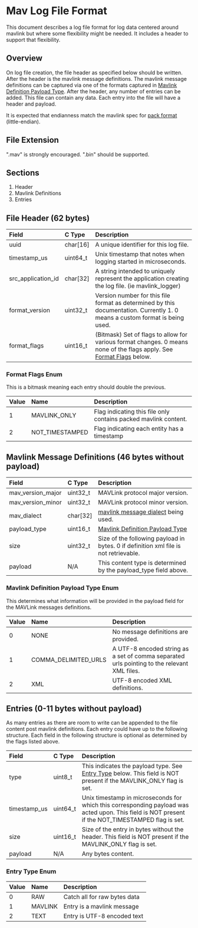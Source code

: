 # Mav Log File Format

This document describes a log file format for log data centered around mavlink but where some flexibility might be needed. It includes a header to support that flexibility.

## Overview

On log file creation, the file header as specified below should be written. After the header is the mavlink message definitions. The mavlink message definitions can be captured via one of the formats captured in [Mavlink Definition Payload Type](#mavlink-definition-payload-type-enum). After the header, any number of entries can be added. This file can contain any data. Each entry into the file will have a header and payload.

It is expected that endianness match the mavlink spec for [pack format](https://mavlink.io/en/guide/serialization.html#packet_format) (little-endian).

## File Extension

".mav" is strongly encouraged. ".bin" should be supported.

## Sections

1. Header
1. Mavlink Definitions
1. Entries

## File Header (62 bytes)

| Field              | C Type   | Description                                                                                                                                |
| :----------------- | :------- | :----------------------------------------------------------------------------------------------------------------------------------------- |
| uuid               | char[16] | A unique identifier for this log file.                                                                                                     |
| timestamp_us       | uint64_t | Unix timestamp that notes when logging started in microseconds.                                                                            |
| src_application_id | char[32] | A string intended to uniquely represent the application creating the log file. (ie mavlink_logger)                                         |
| format_version     | uint32_t | Version number for this file format as determined by this documentation. Currently 1. 0 means a custom format is being used.               |
| format_flags       | uint16_t | (Bitmask) Set of flags to allow for various format changes. 0 means none of the flags apply. See [Format Flags](#format-flags-enum) below. |

### Format Flags Enum

This is a bitmask meaning each entry should double the previous.

| Value | Name            | Description                                                     |
| :---- | :-------------- | :-------------------------------------------------------------- |
| 1     | MAVLINK_ONLY    | Flag indicating this file only contains packed mavlink content. |
| 2     | NOT_TIMESTAMPED | Flag indicating each entity has a timestamp                     |

## Mavlink Message Definitions (46 bytes without payload)

| Field             | C Type   | Description                                                                          |
| :---------------- | :------- | :----------------------------------------------------------------------------------- |
| mav_version_major | uint32_t | MAVLink protocol major version.                                                      |
| mav_version_minor | uint32_t | MAVLink protocol minor version.                                                      |
| mav_dialect       | char[32] | [mavlink message dialect](https://mavlink.io/en/messages/) being used.               |
| payload_type      | uint16_t | [Mavlink Definition Payload Type](#mavlink-definition-payload-type-enum)             |
| size              | uint32_t | Size of the following payload in bytes. 0 if definition xml file is not retrievable. |
| payload           | N/A      | This content type is determined by the payload_type field above.                     |

### Mavlink Definition Payload Type Enum

This determines what information will be provided in the payload field for the MAVLink messages definitions.

| Value | Name                 | Description                                                                                 |
| :---- | :------------------- | :------------------------------------------------------------------------------------------ |
| 0     | NONE                 | No message definitions are provided.                                                        |
| 1     | COMMA_DELIMITED_URLS | A UTF-8 encoded string as a set of comma separated urls pointing to the relevant XML files. |
| 2     | XML                  | UTF-8 encoded XML definitions.                                                              |

## Entries (0-11 bytes without payload)

As many entries as there are room to write can be appended to the file content post mavlink definitions. Each entry could have up to the following structure. Each field in the following structure is optional as determined by the flags listed above.

| Field        | C Type   | Description                                                                                                                                       |
| :----------- | :------- | :------------------------------------------------------------------------------------------------------------------------------------------------ |
| type         | uint8_t  | This indicates the payload type. See [Entry Type](#entry-type-enum) below. This field is NOT present if the MAVLINK_ONLY flag is set.             |
| timestamp_us | uint64_t | Unix timestamp in microseconds for which this corresponding payload was acted upon. This field is NOT present if the NOT_TIMESTAMPED flag is set. |
| size         | uint16_t | Size of the entry in bytes without the header. This field is NOT present if the MAVLINK_ONLY flag is set.                                         |
| payload      | N/A      | Any bytes content.                                                                                                                                |

### Entry Type Enum

| Value | Name    | Description                  |
| :---- | :------ | :--------------------------- |
| 0     | RAW     | Catch all for raw bytes data |
| 1     | MAVLINK | Entry is a mavlink message   |
| 2     | TEXT    | Entry is UTF-8 encoded text  |
